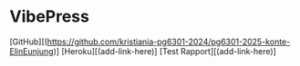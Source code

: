 # VibePress

[GitHub][(https://github.com/kristiania-pg6301-2024/pg6301-2025-konte-ElinEunjung)]
[Heroku][(add-link-here)]
[Test Rapport][(add-link-here)]

#
